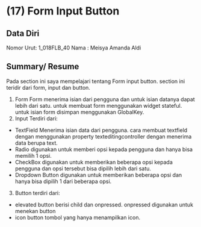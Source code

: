 # (17) Form Input Button
## Data Diri

Nomor Urut: 1_018FLB_40
Nama : Meisya Amanda Aldi

## Summary/ Resume
Pada section ini saya mempelajari tentang Form input button. section ini teridir dari form, input dan button.
1. Form
Form menerima isian dari pengguna dan untuk isian datanya dapat lebih dari satu. untuk membuat form menggunakan widget stateful. untuk isian form disimpan menggunakan GlobalKey.
2. Input
Terdiri dari:
  - TextField
  Menerima isian data dari pengguna. cara membuat textfield dengan menggunakan property texteditingcontroller dengan menerima data berupa text. 
  - Radio
  digunakan untuk memberi opsi kepada pengguna dan hanya bisa memilih 1 opsi.
  - CheckBox
  digunakan untuk memberikan beberapa opsi kepada pengguna dan opsi tersebut bisa dipilih lebih dari satu.
  - Dropdown Button
  digunakan untuk memberikan beberapa opsi dan hanya bisa dipilih 1 dari beberapa opsi.
3. Button
  terdiri dari:
  - elevated button
  berisi child dan onpressed. onpressed digunakan untuk menekan button
  - icon button
  tombol yang hanya menampilkan icon. 

  